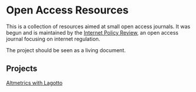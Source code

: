 # Open Access Resources

This is a collection of resources aimed at small open access journals. It was begun and is maintained by the [Internet Policy Review](https://policyreview.info), an open access journal focusing on internet regulation.

The project should be seen as a living document.

## Projects

[Altmetrics with Lagotto](https://internetpolicyreview.github.io/oa-resources/lagotto_altmetrics)
